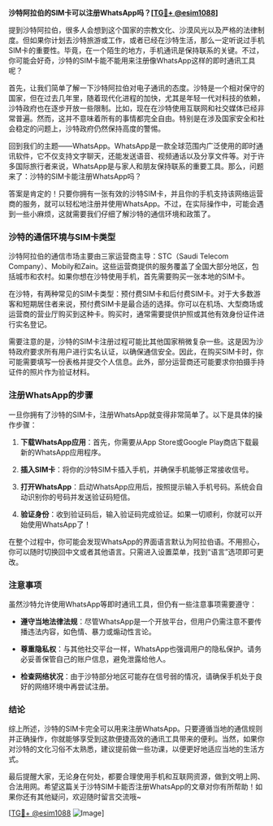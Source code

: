 **沙特阿拉伯的SIM卡可以注册WhatsApp吗？[[TG💪+ @esim1088](https://t.me/s/esim1088)]**

提到沙特阿拉伯，很多人会想到这个国家的宗教文化、沙漠风光以及严格的法律制度。但如果你计划去沙特旅游或工作，或者已经在沙特生活，那么一定听说过手机SIM卡的重要性。毕竟，在一个陌生的地方，手机通讯是保持联系的关键。不过，你可能会好奇，沙特的SIM卡能不能用来注册像WhatsApp这样的即时通讯工具呢？

首先，让我们简单了解一下沙特阿拉伯对电子通讯的态度。沙特是一个相对保守的国家，但在过去几年里，随着现代化进程的加快，尤其是年轻一代对科技的依赖，沙特政府也在逐步开放一些限制。比如，现在在沙特使用互联网和社交媒体已经非常普遍。然而，这并不意味着所有的事情都完全自由。特别是在涉及国家安全和社会稳定的问题上，沙特政府仍然保持高度的警惕。

回到我们的主题——WhatsApp。WhatsApp是一款全球范围内广泛使用的即时通讯软件，它不仅支持文字聊天，还能发送语音、视频通话以及分享文件等。对于许多国际旅行者来说，WhatsApp是与家人和朋友保持联系的重要工具。那么，问题来了：沙特的SIM卡能注册WhatsApp吗？

答案是肯定的！只要你拥有一张有效的沙特SIM卡，并且你的手机支持该网络运营商的服务，就可以轻松地注册并使用WhatsApp。不过，在实际操作中，可能会遇到一些小麻烦，这就需要我们仔细了解沙特的通信环境和政策了。

### 沙特的通信环境与SIM卡类型

沙特阿拉伯的通信市场主要由三家运营商主导：STC（Saudi Telecom Company）、Mobily和Zain。这些运营商提供的服务覆盖了全国大部分地区，包括城市和农村。如果你想在沙特使用手机，首先需要购买一张本地的SIM卡。

在沙特，有两种常见的SIM卡类型：预付费SIM卡和后付费SIM卡。对于大多数游客和短期居住者来说，预付费SIM卡是最合适的选择。你可以在机场、大型商场或运营商的营业厅购买到这种卡。购买时，通常需要提供护照或其他有效身份证件进行实名登记。

需要注意的是，沙特的SIM卡注册过程可能比其他国家稍微复杂一些。这是因为沙特政府要求所有用户进行实名认证，以确保通信安全。因此，在购买SIM卡时，你可能需要填写一份表格并提交个人信息。此外，部分运营商还可能要求你拍摄手持证件的照片作为验证材料。

### 注册WhatsApp的步骤

一旦你拥有了沙特的SIM卡，注册WhatsApp就变得非常简单了。以下是具体的操作步骤：

1. **下载WhatsApp应用**：首先，你需要从App Store或Google Play商店下载最新的WhatsApp应用程序。
   
2. **插入SIM卡**：将你的沙特SIM卡插入手机，并确保手机能够正常接收信号。

3. **打开WhatsApp**：启动WhatsApp应用后，按照提示输入手机号码。系统会自动识别你的号码并发送验证码短信。

4. **验证身份**：收到验证码后，输入验证码完成验证。如果一切顺利，你就可以开始使用WhatsApp了！

在整个过程中，你可能会发现WhatsApp的界面语言默认为阿拉伯语。不用担心，你可以随时切换回中文或者其他语言。只需进入设置菜单，找到“语言”选项即可更改。

### 注意事项

虽然沙特允许使用WhatsApp等即时通讯工具，但仍有一些注意事项需要遵守：

- **遵守当地法律法规**：尽管WhatsApp是一个开放平台，但用户仍需注意不要传播违法内容，如色情、暴力或煽动性言论。
  
- **尊重隐私权**：与其他社交平台一样，WhatsApp也强调用户的隐私保护。请务必妥善保管自己的账户信息，避免泄露给他人。

- **检查网络状况**：由于沙特部分地区可能存在信号弱的情况，请确保手机处于良好的网络环境中再尝试注册。

### 结论

综上所述，沙特的SIM卡完全可以用来注册WhatsApp。只要遵循当地的通信规则并正确操作，你就能够享受到这款便捷高效的通讯工具带来的便利。当然，如果你对沙特的文化习俗不太熟悉，建议提前做一些功课，以便更好地适应当地的生活方式。

最后提醒大家，无论身在何处，都要合理使用手机和互联网资源，做到文明上网、合法用网。希望这篇关于沙特SIM卡能否注册WhatsApp的文章对你有所帮助！如果你还有其他疑问，欢迎随时留言交流哦~

[[TG💪+ @esim1088](https://t.me/s/esim1088) ![Image](https://i.postimg.cc/4NQfJmqS/Snipaste-2025-05-13-00-14-12.png)]
